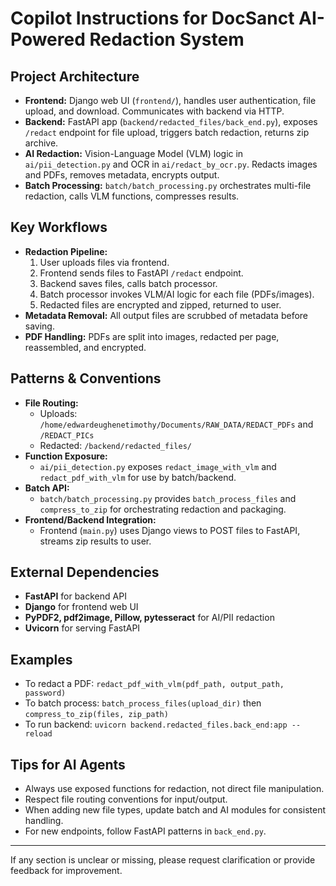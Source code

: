 # Copilot Instructions for DocSanct AI-Powered Redaction System

## Project Architecture
- **Frontend:** Django web UI (`frontend/`), handles user authentication, file upload, and download. Communicates with backend via HTTP.
- **Backend:** FastAPI app (`backend/redacted_files/back_end.py`), exposes `/redact` endpoint for file upload, triggers batch redaction, returns zip archive.
- **AI Redaction:** Vision-Language Model (VLM) logic in `ai/pii_detection.py` and OCR in `ai/redact_by_ocr.py`. Redacts images and PDFs, removes metadata, encrypts output.
- **Batch Processing:** `batch/batch_processing.py` orchestrates multi-file redaction, calls VLM functions, compresses results.

## Key Workflows
- **Redaction Pipeline:**
  1. User uploads files via frontend.
  2. Frontend sends files to FastAPI `/redact` endpoint.
  3. Backend saves files, calls batch processor.
  4. Batch processor invokes VLM/AI logic for each file (PDFs/images).
  5. Redacted files are encrypted and zipped, returned to user.
- **Metadata Removal:** All output files are scrubbed of metadata before saving.
- **PDF Handling:** PDFs are split into images, redacted per page, reassembled, and encrypted.

## Patterns & Conventions
- **File Routing:**
  - Uploads: `/home/edwardeughenetimothy/Documents/RAW_DATA/REDACT_PDFs` and `/REDACT_PICs`
  - Redacted: `/backend/redacted_files/`
- **Function Exposure:**
  - `ai/pii_detection.py` exposes `redact_image_with_vlm` and `redact_pdf_with_vlm` for use by batch/backend.
- **Batch API:**
  - `batch/batch_processing.py` provides `batch_process_files` and `compress_to_zip` for orchestrating redaction and packaging.
- **Frontend/Backend Integration:**
  - Frontend (`main.py`) uses Django views to POST files to FastAPI, streams zip results to user.

## External Dependencies
- **FastAPI** for backend API
- **Django** for frontend web UI
- **PyPDF2, pdf2image, Pillow, pytesseract** for AI/PII redaction
- **Uvicorn** for serving FastAPI

## Examples
- To redact a PDF: `redact_pdf_with_vlm(pdf_path, output_path, password)`
- To batch process: `batch_process_files(upload_dir)` then `compress_to_zip(files, zip_path)`
- To run backend: `uvicorn backend.redacted_files.back_end:app --reload`

## Tips for AI Agents
- Always use exposed functions for redaction, not direct file manipulation.
- Respect file routing conventions for input/output.
- When adding new file types, update batch and AI modules for consistent handling.
- For new endpoints, follow FastAPI patterns in `back_end.py`.

---
If any section is unclear or missing, please request clarification or provide feedback for improvement.

